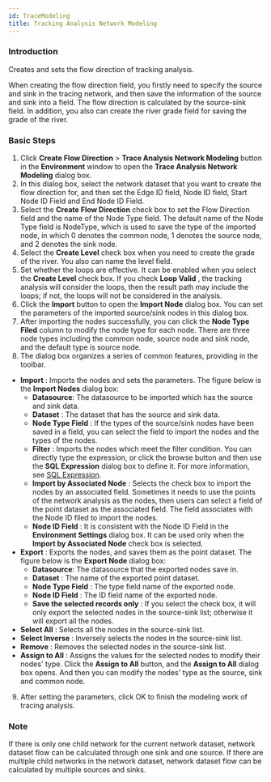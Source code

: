 ```yaml
---
id: TraceModeling
title: Tracking Analysis Network Modeling
---
```

### Introduction

Creates and sets the flow direction of tracking analysis.

When creating the flow direction field, you firstly need to specify the source and sink in the tracing network, and then save the information of the source and sink into a field. The flow direction is calculated by the source-sink field. In addition, you also can create the river grade field for saving the grade of the river.

### Basic Steps

1. Click **Create Flow Direction** > **Trace Analysis Network Modeling** button in the **Environment** window to open the **Trace Analysis Network Modeling** dialog box.
2. In this dialog box, select the network dataset that you want to create the flow direction for, and then set the Edge ID field, Node ID field, Start Node ID Field and End Node ID Field.
3. Select the **Create Flow Direction** check box to set the Flow Direction field and the name of the Node Type field. The default name of the Node Type field is NodeType, which is used to save the type of the imported node, in which 0 denotes the common node, 1 denotes the source node, and 2 denotes the sink node. 
4. Select the **Create Level** check box when you need to create the grade of the river. You also can name the level field. 
5. Set whether the loops are effective. It can be enabled when you select the **Create Level** check box. If you check **Loop Valid** , the tracking analysis will consider the loops, then the result path may include the loops; if not, the loops will not be considered in the analysis. 
6. Click the **Import** button to open the **Import Node** dialog box. You can set the parameters of the imported source/sink nodes in this dialog box. 
7. After importing the nodes successfully, you can click the **Node Type Filed** column to modify the node type for each node. There are three node types including the common node, source node and sink node, and the default type is source node. 
8. The dialog box organizes a series of common features, providing in the toolbar.
  * **Import** : Imports the nodes and sets the parameters. The figure below is the **Import Nodes** dialog box: 
    * **Datasource**: The datasource to be imported which has the source and sink data.
    * **Dataset** : The dataset that has the source and sink data.
    * **Node Type Field** : If the types of the source/sink nodes have been saved in a field, you can select the field to import the nodes and the types of the nodes.
    * **Filter** : Imports the nodes which meet the filter condition. You can directly type the expression, or click the browse button and then use the **SQL Expression** dialog box to define it. For more information, see [SQL Expression](../Query/SQLQueryDia).
    * **Import by Associated Node** : Selects the check box to import the nodes by an associated field. Sometimes it needs to use the points of the network analysis as the nodes, then users can select a field of the point dataset as the associated field. The field associates with the Node ID filed to import the nodes.
    * **Node ID Field** : It is consistent with the Node ID Field in the **Environment Settings** dialog box. It can be used only when the **Import by Associated Node** check box is selected.
  * **Export** : Exports the nodes, and saves them as the point dataset. The figure below is the **Export Node** dialog box: 
    * **Datasource**: The datasource that the exported nodes save in.
    * **Dataset** : The name of the exported point dataset.
    * **Node Type Field** : The type field name of the exported node.
    * **Node ID Field** : The ID field name of the exported node.
    * **Save the selected records only** : If you select the check box, it will only export the selected nodes in the source-sink list; otherwise it will export all the nodes.
  * **Select All** : Selects all the nodes in the source-sink list.
  * **Select Inverse** : Inversely selects the nodes in the source-sink list.
  * **Remove** : Removes the selected nodes in the source-sink list.
  * **Assign to All** : Assigns the values for the selected nodes to modify their nodes' type. Click the **Assign to All** button, and the **Assign to All** dialog box opens. And then you can modify the nodes' type as the source, sink and common node. 
9. After setting the parameters, click OK to finish the modeling work of tracing analysis.

### Note

If there is only one child network for the current network dataset, network dataset flow can be calculated through one sink and one source. If there are multiple child networks in the network dataset, network dataset flow can be calculated by multiple sources and sinks.

